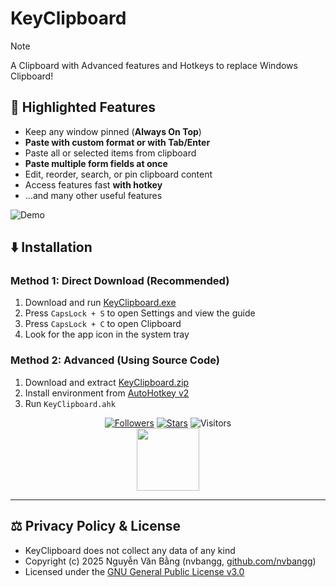 # KeyClipboard

> [!NOTE]
> A Clipboard with Advanced features and Hotkeys to replace Windows Clipboard!

## 📌 Highlighted Features

- Keep any window pinned (**Always On Top**)  
- **Paste with custom format or with Tab/Enter**
- Paste all or selected items from clipboard  
- **Paste multiple form fields at once**  
- Edit, reorder, search, or pin clipboard content  
- Access features fast **with hotkey** 
- …and many other useful features

![Demo](https://raw.githubusercontent.com/nvbangg/KeyClipboard/main/demo.gif)

## ⬇️ Installation

### Method 1: Direct Download (Recommended)

1. Download and run [KeyClipboard.exe](https://github.com/nvbangg/KeyClipboard/releases/latest)  
2. Press `CapsLock + S` to open Settings and view the guide
3. Press `CapsLock + C` to open Clipboard
4. Look for the app icon in the system tray

### Method 2: Advanced (Using Source Code)

1. Download and extract [KeyClipboard.zip](https://github.com/nvbangg/KeyClipboard/releases/latest)   
2. Install environment from [AutoHotkey v2](https://www.autohotkey.com)
3. Run `KeyClipboard.ahk`

<div align="center">

[![Followers](https://img.shields.io/github/followers/nvbangg?label=Follow%20my%20GitHub&logo=github)](https://github.com/nvbangg) [![Stars](https://img.shields.io/github/stars/nvbangg/KeyClipboard?label=Star%20this%20repo&logo=github)](https://github.com/nvbangg/KeyClipboard) ![Visitors](https://api.visitorbadge.io/api/visitors?path=nvbangg%2FKeyClipboard&countColor=blue&style=flat&labelStyle=none)<br><img src="https://nvbangg.github.io/assets/gifs/follow_star_github.gif" height="100">

</div>

---

## ⚖️ Privacy Policy & License

- KeyClipboard does not collect any data of any kind
- Copyright (c) 2025 Nguyễn Văn Bằng (nvbangg, [github.com/nvbangg](https://github.com/nvbangg))
- Licensed under the [GNU General Public License v3.0](https://github.com/nvbangg/EDAns/blob/main/LICENSE)

